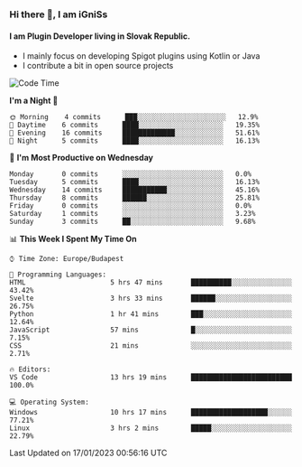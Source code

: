 ### Hi there 👋, I am iGniSs

#### I am Plugin Developer living in Slovak Republic.
- I mainly focus on developing Spigot plugins using Kotlin or Java
- I contribute a bit in open source projects

<!--START_SECTION:waka-->
![Code Time](http://img.shields.io/badge/Code%20Time-1%2C015%20hrs%203%20mins-blue)

**I'm a Night 🦉** 

```text
🌞 Morning    4 commits      ███░░░░░░░░░░░░░░░░░░░░░░   12.9% 
🌆 Daytime    6 commits      ████░░░░░░░░░░░░░░░░░░░░░   19.35% 
🌃 Evening    16 commits     █████████████░░░░░░░░░░░░   51.61% 
🌙 Night      5 commits      ████░░░░░░░░░░░░░░░░░░░░░   16.13%

```
📅 **I'm Most Productive on Wednesday** 

```text
Monday       0 commits      ░░░░░░░░░░░░░░░░░░░░░░░░░   0.0% 
Tuesday      5 commits      ████░░░░░░░░░░░░░░░░░░░░░   16.13% 
Wednesday    14 commits     ███████████░░░░░░░░░░░░░░   45.16% 
Thursday     8 commits      ██████░░░░░░░░░░░░░░░░░░░   25.81% 
Friday       0 commits      ░░░░░░░░░░░░░░░░░░░░░░░░░   0.0% 
Saturday     1 commits      ░░░░░░░░░░░░░░░░░░░░░░░░░   3.23% 
Sunday       3 commits      ██░░░░░░░░░░░░░░░░░░░░░░░   9.68%

```


📊 **This Week I Spent My Time On** 

```text
⌚︎ Time Zone: Europe/Budapest

💬 Programming Languages: 
HTML                     5 hrs 47 mins       ██████████░░░░░░░░░░░░░░░   43.42% 
Svelte                   3 hrs 33 mins       ██████░░░░░░░░░░░░░░░░░░░   26.75% 
Python                   1 hr 41 mins        ███░░░░░░░░░░░░░░░░░░░░░░   12.64% 
JavaScript               57 mins             █░░░░░░░░░░░░░░░░░░░░░░░░   7.15% 
CSS                      21 mins             ░░░░░░░░░░░░░░░░░░░░░░░░░   2.71%

🔥 Editors: 
VS Code                  13 hrs 19 mins      █████████████████████████   100.0%

💻 Operating System: 
Windows                  10 hrs 17 mins      ███████████████████░░░░░░   77.21% 
Linux                    3 hrs 2 mins        █████░░░░░░░░░░░░░░░░░░░░   22.79%

```


 Last Updated on 17/01/2023 00:56:16 UTC
<!--END_SECTION:waka-->